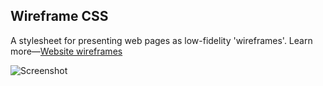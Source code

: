 Wireframe CSS
-------------

A stylesheet for presenting web pages as low-fidelity 'wireframes'.
Learn more—[Website wireframes](http://en.wikipedia.org/wiki/Website_wireframe)

![Screenshot](https://raw2.github.com/bboyle/wireframe-css/master/test/screenshots/lofi_0.png)
